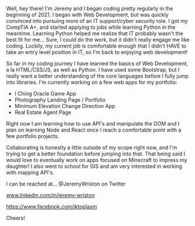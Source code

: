Well, hey there! I'm Jeremy and I began coding pretty regularly in the beginning of 2021.
I began with Web Development, but was quickly convinced into pursuing more of an IT support/cyber security role.
I got my CompTIA A+, and started applying to jobs while learning Python in the meantime.
Learning Python helped me realize that IT probably wasn't the best fit for me...
Sure, I could do the work, but it didn't really engage me like coding.
Luckily, my current job is comfortable enough that I didn't HAVE to take an entry level position in IT, so I'm back to enjoying web development!

So far in my coding journey I have learned the basics of Web Development, a la HTML/CSS/JS, as well as Python.
I have used some Bootstrap, but I really want a better understanding of the core languages before I fully jump into libraries.
I'm currently working on a few web apps for my portfolio:
 
  - I Ching Oracle Game App
  - Photography Landing Page / Portfolio
  - Minimum Elevation Change Direction App
  - Real Estate Agent Page
  
Right now I am learning how to use API's and manipulate the DOM and I plan on learning Node and React once I reach a comfortable point with a few portfolio projects.

Collaborating is honestly a little outside of my scope right now, and I'm trying to get a better foundation before jumping into that.
That being said I would love to eventually work on apps focused on Minecraft to impress my daughter!
I also went to school for GIS and am very interested in working with mapping API's.

I can be reached at...
  @JeremyWriston on Twitter
  
  www.linkedin.com/in/jeremy-wriston
  
  https://www.facebook.com/iktoplasm

Cheers!
